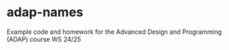# adap-names

Example code and homework for the Advanced Design and Programming (ADAP) course WS 24/25

